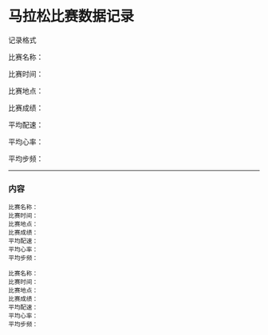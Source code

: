 # 马拉松比赛数据记录

记录格式

比赛名称：

比赛时间：

比赛地点：

比赛成绩：

平均配速：

平均心率：

平均步频：

---

### 内容

```
比赛名称：
比赛时间：
比赛地点：
比赛成绩：
平均配速：
平均心率：
平均步频：
```

```
比赛名称：
比赛时间：
比赛地点：
比赛成绩：
平均配速：
平均心率：
平均步频：
```



